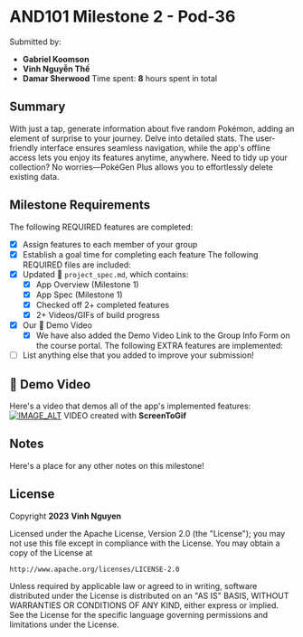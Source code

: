 # AND101 Milestone 2 - **Pod-36**
Submitted by:
- **Gabriel Koomson**
- **Vinh Nguyễn Thế**
- **Damar Sherwood**
Time spent: **8** hours spent in total
## Summary
With just a tap, generate information about five random Pokémon, adding an element of surprise to your journey. Delve into detailed stats. The user-friendly interface ensures seamless navigation, while the app's offline access lets you enjoy its features anytime, anywhere. Need to tidy up your collection? No worries—PokéGen Plus allows you to effortlessly delete existing data.
## Milestone Requirements
The following REQUIRED features are completed:
- [X] Assign features to each member of your group
- [X] Establish a goal time for completing each feature
The following REQUIRED files are included:
- [X] Updated :page_facing_up: `project_spec.md`, which contains:
  - [X] App Overview (Milestone 1)
  - [X] App Spec (Milestone 1)
  - [X] Checked off 2+ completed features
  - [X] 2+ Videos/GIFs of build progress
- [X] Our :movie_camera: Demo Video
  - [X] We have also added the Demo Video Link to the Group Info Form on the course portal.
The following EXTRA features are implemented:
- [ ] List anything else that you added to improve your submission!
## :movie_camera: Demo Video
Here's a video that demos all of the app's implemented features:
[![IMAGE_ALT](https://img.youtube.com/vi/VIDEO_ID/0.jpg)](https://youtu.be/5AjE5jfBhOw)
VIDEO created with **ScreenToGif**
## Notes
Here's a place for any other notes on this milestone!

## License

Copyright **2023** **Vinh Nguyen**

Licensed under the Apache License, Version 2.0 (the "License");
you may not use this file except in compliance with the License.
You may obtain a copy of the License at

    http://www.apache.org/licenses/LICENSE-2.0

Unless required by applicable law or agreed to in writing, software
distributed under the License is distributed on an "AS IS" BASIS,
WITHOUT WARRANTIES OR CONDITIONS OF ANY KIND, either express or implied.
See the License for the specific language governing permissions and
limitations under the License.
